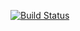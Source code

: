 [![Build Status](https://travis-ci.org/joecannatti/soji.svg?branch=master)](https://travis-ci.org/joecannatti/soji)
